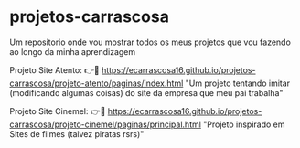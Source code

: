 # projetos-carrascosa
 Um repositorio onde vou mostrar todos os meus projetos que vou fazendo ao longo da minha aprendizagem

 Projeto Site Atento: 
 👉🔗 <https://ecarrascosa16.github.io/projetos-carrascosa/projeto-atento/paginas/index.html>
 "Um projeto tentando imitar (modificando algumas coisas) do site da empresa que meu pai trabalha"
 
 Projeto Site Cinemel:
  👉🔗 <https://ecarrascosa16.github.io/projetos-carrascosa/projeto-cinemel/paginas/principal.html>
  "Projeto inspirado em Sites de filmes (talvez piratas rsrs)"
